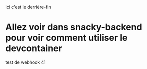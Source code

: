 ici c'est le derrière-fin

# Allez voir dans snacky-backend pour voir comment utiliser le devcontainer

test de webhook 41
